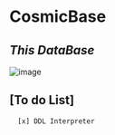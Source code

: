 # CosmicBase

## ***This DataBase***

![image](logo.png)

## [To do List]
      [x] DDL Interpreter
      
 
    